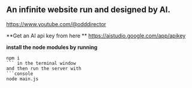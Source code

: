 ## An infinite website run and designed by AI.
https://www.youtube.com/@odddirector 

**Get an AI api key from here **
https://aistudio.google.com/app/apikey 

**install the node modules by running** 
```console
npm i
``` in the terminal window
and then run the server with 
```console
node main.js 
```
